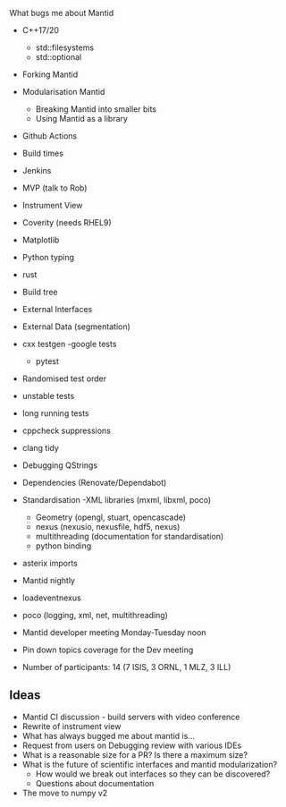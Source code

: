 What bugs me about Mantid
- C++17/20
   - std::filesystems
   - std::optional
- Forking Mantid
- Modularisation Mantid
  - Breaking Mantid into smaller bits
  - Using Mantid as a library
- Github Actions
- Build times
- Jenkins
- MVP (talk to Rob)
- Instrument View
- Coverity (needs RHEL9)
- Matplotlib
- Python typing
- rust
- Build tree
- External Interfaces
- External Data (segmentation)
- cxx testgen
  -google tests
  - pytest
- Randomised test order
- unstable tests
- long running tests
- cppcheck suppressions
- clang tidy
- Debugging QStrings
- Dependencies (Renovate/Dependabot)
- Standardisation
  -XML libraries (mxml, libxml, poco)
  - Geometry (opengl, stuart, opencascade)
  - nexus (nexusio, nexusfile, hdf5, nexus)
  - multithreading (documentation for standardisation)
  - python binding
- asterix imports
- Mantid nightly
- loadeventnexus
- poco (logging, xml, net, multithreading)

- Mantid developer meeting Monday-Tuesday noon
- Pin down topics coverage for the Dev meeting
- Number of participants: 14 (7 ISIS, 3 ORNL, 1 MLZ, 3 ILL)

Ideas
-----
- Mantid CI discussion - build servers with video conference
- Rewrite of instrument view
- What has always bugged me about mantid is...
- Request from users on Debugging review with various IDEs
- What is a reasonable size for a PR? Is there a maximum size?
- What is the future of scientific interfaces and mantid modularization?
  - How would we break out interfaces so they can be discovered?
  - Questions about documentation
- The move to numpy v2
